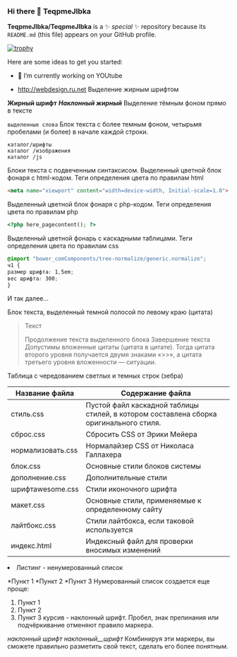 ### **Hi**  there  👋   **TeqpmeJIbka**

<i class="bi bi-backpack"></i>

**TeqpmeJIbka/TeqpmeJIbka** is a ✨ _special_ ✨ repository because its `README.md` (this file) appears on your GitHub profile.



[![trophy](https://github-profile-trophy.vercel.app/?username=ryo-ma&theme=onedark)](https://github.com/ryo-ma/github-profile-trophy)



Here are some ideas to get you started:

- 🔭 I’m currently working on YOUtube

- <http://webdesign.ru.net>
Выделение жирным шрифтом

**Жирный шрифт**
***Наклонный жирный***
Выделение тёмным фоном прямо в тексте

`выделенные слова`
Блок текста с более темным фоном, четырьмя пробелами (и более) в начале каждой строки.

    каталог/шрифты
    каталог /изображения
    каталог /js
Блоки текста с подвеченным синтаксисом. Выделенный цветной блок фонаря с html-кодом. Теги определения цвета по правилам html

```html
<meta name="viewport" content="width=device-width, Initial-scale=1.0">
```
Выделенный цветной блок фонаря с php-кодом. Теги определения цвета по правилам php

```php
<?php here_pagecontent(); ?>
```
Выделенный цветной фонарь с каскадными таблицами. Теги определения цвета по правилам css

```scss /* или css */
@import "bower_comComponents/tree-normalize/generic.normalize";
ч1 {
размер шрифта: 1,5em;
вес шрифта: 300;
}
```
И так далее...

Блок текста, выделенный темной полосой по левому краю (цитата)

> Текст
>
> Продолжение текста выделенного блока
> Завершение текста
Допустимы вложенные цитаты (цитата в цитате). Тогда цитата второго уровня получается двумя знаками «>>», а цитата третьего уровня вложенности — ситуации.

Таблица с чередованием светлых и темных строк (зебра)

Название файла | Содержание файла
----------------|----------------------
стиль.css | Пустой файл каскадной таблицы стилей, в котором составлена ​​сборка оригинального стиля.
сброс.css | Сбросить CSS от Эрики Мейера
нормализовать.css | Нормалайзер CSS от Николаса Галлахера
блок.css | Основные стили блоков системы
дополнение.css | Дополнительные стили
шрифтаwesome.css | Стили иконочного шрифта
макет.css | Основные стили, применяемые к определенному сайту
лайтбокс.css | Стили лайтбокса, если таковой используется
индекс.html | Индексный файл для проверки вносимых изменений
<li> Листинг - ненумерованный список

*Пункт 1
*Пункт 2
*Пункт 3
Нумерованный список создается еще проще:

1. Пункт 1
2. Пункт 2
3. Пункт 3
курсив - наклонный шрифт. Пробел, знак препинания или подчёркивание отменяют правило маркера.

_наклонный_ _шрифт_ _наклонный__шрифт_
Комбинируя эти маркеры, вы сможете правильно разметить свой текст, сделать его более понятным.



